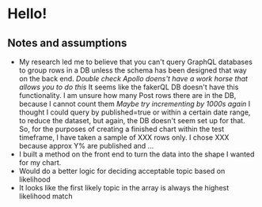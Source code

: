 # Hello!


## Notes and assumptions

- My research led me to believe that you can't query GraphQL databases to group rows in a DB unless the schema has been designed that way on the back end. *Double check Apollo doens't have a work horse that allows you to do this* It seems like the fakerQL DB doesn't have this functionality. I am unsure how many Post rows there are in the DB, because I cannot count them *Maybe try incrementing by 1000s again* I thought I could query by published=true or within a certain date range, to reduce the dataset, but again, the DB doesn't seem set up for that. So, for the purposes of creating a finished chart within the test timeframe, I have taken a sample of XXX rows only. I chose XXX because approx Y% are published and ...
- I built a method on the front end to turn the data into the shape I wanted for my chart.
- Would do a better logic for deciding acceptable topic based on likelihood
- It looks like the first likely topic in the array is always the highest likelihood match